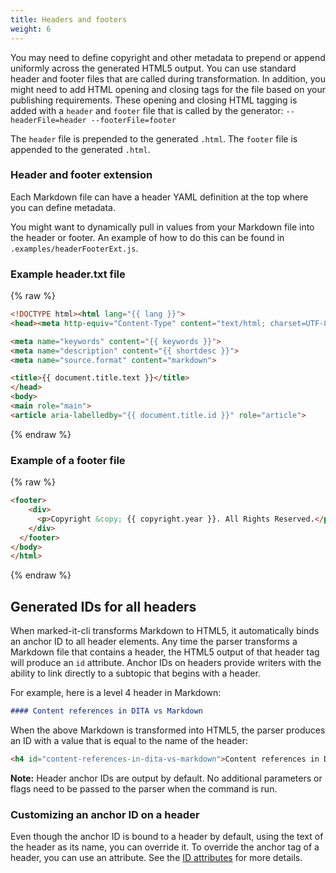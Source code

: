 ```yaml
---
title: Headers and footers
weight: 6
---
```


You may need to define copyright and other metadata to prepend or append uniformly across the generated HTML5 output. You can use standard header and footer files that are called during transformation. In addition, you might need to add HTML opening and closing tags for the file based on your publishing requirements. These opening and closing HTML tagging is added with a `header` and `footer` file that is called by the generator: `--headerFile=header --footerFile=footer`

The `header` file is prepended to the generated `.html`. The `footer` file is appended to the generated `.html`.

### Header and footer extension
Each Markdown file can have a header YAML definition at the top where you can define metadata.

You might want to dynamically pull in values from your Markdown file into the header or footer. An example of how to do this can be found in `.examples/headerFooterExt.js`.

### Example header.txt file
{% raw %}
```html
<!DOCTYPE html><html lang="{{ lang }}">
<head><meta http-equiv="Content-Type" content="text/html; charset=UTF-8">

<meta name="keywords" content="{{ keywords }}">
<meta name="description" content="{{ shortdesc }}">
<meta name="source.format" content="markdown">

<title>{{ document.title.text }}</title>
</head>
<body>
<main role="main">
<article aria-labelledby="{{ document.title.id }}" role="article">
```
{% endraw %}

### Example of a footer file
{% raw %}
```html
<footer>
    <div>
      <p>Copyright &copy; {{ copyright.year }}. All Rights Reserved.</p>
    </div>
  </footer>
</body>
</html>
```
{% endraw %}

## Generated IDs for all headers
When marked-it-cli transforms Markdown to HTML5, it automatically binds an anchor ID to all header elements. Any time the parser transforms a Markdown file that contains a header, the HTML5 output of that header tag will produce an `id` attribute. Anchor IDs on headers provide writers with the ability to link directly to a subtopic that begins with a header.

For example, here is a level 4 header in Markdown:
```markdown
#### Content references in DITA vs Markdown
```
When the above Markdown is transformed into HTML5, the parser produces an ID with a value that is equal to the name of the header:
```html
<h4 id="content-references-in-dita-vs-markdown">Content references in DITA vs Markdown</h4>
```
**Note:** Header anchor IDs are output by default. No additional parameters or flags need to be passed to the parser when the command is run.

### Customizing an anchor ID on a header
Even though the anchor ID is bound to a header by default, using the text of the header as its name, you can override it. To override the anchor tag of a header, you can use an attribute. See the [ID attributes](/attributes/#id-attributes) for more details.

